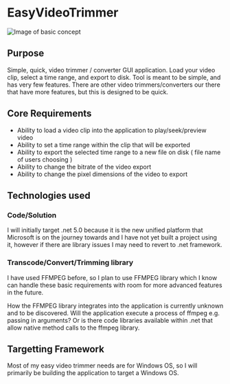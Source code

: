 # EasyVideoTrimmer

![Image of basic concept](https://blogdownloads.blob.core.windows.net/githubhost/BasicDiagram1.jpg)

## Purpose

Simple, quick, video trimmer / converter GUI application. Load your video clip, select a time range, and export to disk. Tool is meant to be simple, and has very few features. There are other video trimmers/converters our there that have more features, but this is designed to be quick.

## Core Requirements

* Ability to load a video clip into the application to play/seek/preview video
* Ability to set a time range within the clip that will be exported
* Ability to export the selected time range to a new file on disk ( file name of users choosing )
* Ability to change the bitrate of the video export
* Ability to change the pixel dimensions of the video to export

## Technologies used

### Code/Solution

I will initially target .net 5.0 because it is the new unified platform that Microsoft is on the journey towards and I have not yet built a project using it, however if there are library issues I may need to revert to .net framework.

### Transcode/Convert/Trimming library

I have used FFMPEG before, so I plan to use FFMPEG library which I know can handle these basic requirements with room for more advanced features in the future.

How the FFMPEG library integrates into the application is currently unknown and to be discovered. Will the application execute a process of ffmpeg e.g. passing in arguments? Or is there code libraries available within .net that allow native method calls to the ffmpeg library.

## Targetting Framework

Most of my easy video trimmer needs are for Windows OS, so I will primarily be building the application to target a Windows OS.
